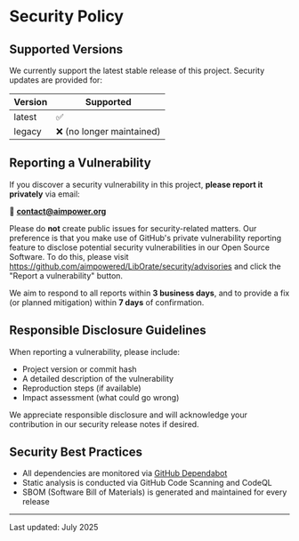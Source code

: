 # Security Policy

## Supported Versions

We currently support the latest stable release of this project. Security updates are provided for:

| Version | Supported                 |
| ------- | ------------------------- |
| latest  | ✅                        |
| legacy  | ❌ (no longer maintained) |

## Reporting a Vulnerability

If you discover a security vulnerability in this project, **please report it privately** via email:

📧 **contact@aimpower.org**

Please do **not** create public issues for security-related matters. Our preference is that you make use of GitHub's private vulnerability reporting feature to disclose
potential security vulnerabilities in our Open Source Software. To do this, please visit https://github.com/aimpowered/LibOrate/security/advisories and click the "Report a vulnerability" button.

We aim to respond to all reports within **3 business days**, and to provide a fix (or planned mitigation) within **7 days** of confirmation.

## Responsible Disclosure Guidelines

When reporting a vulnerability, please include:

- Project version or commit hash
- A detailed description of the vulnerability
- Reproduction steps (if available)
- Impact assessment (what could go wrong)

We appreciate responsible disclosure and will acknowledge your contribution in our security release notes if desired.

## Security Best Practices

- All dependencies are monitored via [GitHub Dependabot](https://docs.github.com/en/code-security/supply-chain-security/keeping-your-dependencies-updated-automatically)
- Static analysis is conducted via GitHub Code Scanning and CodeQL
- SBOM (Software Bill of Materials) is generated and maintained for every release

---

Last updated: July 2025
